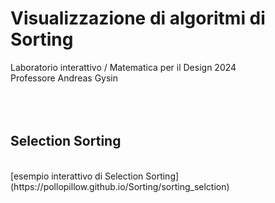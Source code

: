 # Visualizzazione di algoritmi di Sorting
Laboratorio interattivo / Matematica per il Design 2024 <br>
Professore Andreas Gysin <br>
<br>
<br>
<br>
## Selection Sorting
<br>
[esempio interattivo di Selection Sorting](https://pollopillow.github.io/Sorting/sorting_selction)
